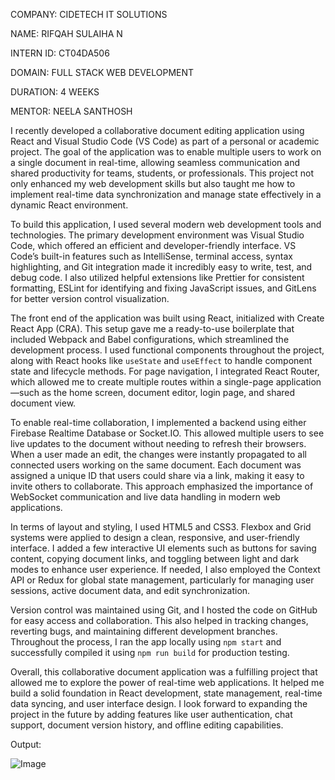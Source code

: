 COMPANY: CIDETECH IT SOLUTIONS

NAME: RIFQAH SULAIHA N

INTERN ID: CT04DA506

DOMAIN: FULL STACK WEB DEVELOPMENT

DURATION: 4 WEEKS

MENTOR: NEELA SANTHOSH

I recently developed a collaborative document editing application using React and Visual Studio Code (VS Code) as part of a personal or academic project. The goal of the application was to enable multiple users 
to work on a single document in real-time, allowing seamless communication and shared productivity for teams, students, or professionals. This project not only enhanced my web development skills but also taught
me how to implement real-time data synchronization and manage state effectively in a dynamic React environment.

To build this application, I used several modern web development tools and technologies. The primary development environment was Visual Studio Code, which offered an efficient and developer-friendly interface. VS
Code’s built-in features such as IntelliSense, terminal access, syntax highlighting, and Git integration made it incredibly easy to write, test, and debug code. I also utilized helpful extensions like Prettier
for consistent formatting, ESLint for identifying and fixing JavaScript issues, and GitLens for better version control visualization.

The front end of the application was built using React, initialized with Create React App (CRA). This setup gave me a ready-to-use boilerplate that included Webpack and Babel configurations, which streamlined the 
development process. I used functional components throughout the project, along with React hooks like `useState` and `useEffect` to handle component state and lifecycle methods. For page navigation, I integrated 
React Router, which allowed me to create multiple routes within a single-page application—such as the home screen, document editor, login page, and shared document view.

To enable real-time collaboration, I implemented a backend using either Firebase Realtime Database or Socket.IO. This allowed multiple users to see live updates to the document without needing to refresh their 
browsers. When a user made an edit, the changes were instantly propagated to all connected users working on the same document. Each document was assigned a unique ID that users could share via a link, making it 
easy to invite others to collaborate. This approach emphasized the importance of WebSocket communication and live data handling in modern web applications.

In terms of layout and styling, I used HTML5 and CSS3. Flexbox and Grid systems were applied to design a clean, responsive, and user-friendly interface. I added a few interactive UI elements such as buttons for
saving content, copying document links, and toggling between light and dark modes to enhance user experience. If needed, I also employed the Context API or Redux for global state management, particularly for 
managing user sessions, active document data, and edit synchronization.

Version control was maintained using Git, and I hosted the code on GitHub for easy access and collaboration. This also helped in tracking changes, reverting bugs, and maintaining different development branches. 
Throughout the process, I ran the app locally using `npm start` and successfully compiled it using `npm run build` for production testing.

Overall, this collaborative document application was a fulfilling project that allowed me to explore the power of real-time web applications. It helped me build a solid foundation in React development, state 
management, real-time data syncing, and user interface design. I look forward to expanding the project in the future by adding features like user authentication, chat support, document version history, and 
offline editing capabilities.

Output:

![Image](https://github.com/user-attachments/assets/6735c3c3-cb90-47f6-a1bd-62fa2e0b18e3)


